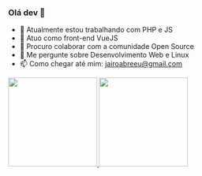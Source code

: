 ### Olá dev 👋

<!--
**jairo-ab/jairo-ab** is a ✨ _special_ ✨ repository because its `README.md` (this file) appears on your GitHub profile.

Here are some ideas to get you started:

-->

- 🔭 Atualmente estou trabalhando com PHP e JS
- 🌱 Atuo como front-end VueJS
- 👯 Procuro colaborar com a comunidade Open Source
- 💬 Me pergunte sobre Desenvolvimento Web e Linux
- 📫 Como chegar até mim: jairoabreeu@gmail.com

<div align="height">
  <a href="https://github.com/jairo-ab">
  <img height="180em" src="https://github-readme-stats.vercel.app/api?username=jairo-ab&show_icons=true&theme=dracula&include_all_commits=true&count_private=false"/>
  <img height="180em" src="https://github-readme-stats.vercel.app/api/top-langs/?username=jairo-ab&layout=compact&langs_count=7&theme=dracula"/>
</div>
